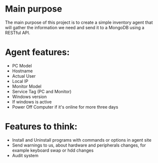 # Main purpose
The main purpose of this project is to create a simple inventory agent that will gather the information we need and send it to a MongoDB using a RESTful API.

# Agent features:
- PC Model
- Hostname
- Actual User
- Local IP
- Monitor Model
- Service Tag (PC and Monitor)
- Windows version
- If windows is active
- Power Off Computer if it's online for more three days

# Features to think:

- Install and Uninstall programs with commands or options in agent site
- Send warnings to us, about hardware and peripherals changes, for example keyboard swap or hdd changes
- Audit system
